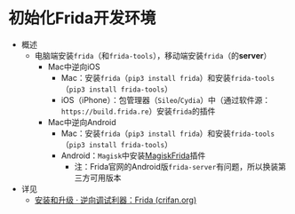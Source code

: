 # 初始化Frida开发环境

* 概述
  * 电脑端安装`frida`（和`frida-tools`），移动端安装`frida`（的**server**）
    * Mac中逆向iOS
      * Mac：安装`frida`（`pip3 install frida`）和安装`frida-tools`（`pip3 install frida-tools`）
      * iOS（iPhone）：包管理器（`Sileo`/`Cydia`）中（通过软件源：`https://build.frida.re`）安装`frida`的插件
    * Mac中逆向Android
      * Mac：安装`frida`（`pip3 install frida`）和安装`frida-tools`（`pip3 install frida-tools`）
      * Android：`Magisk`中安装[MagiskFrida](https://github.com/ViRb3/magisk-frida)插件
        * 注：Frida官网的Android版`frida-server`有问题，所以换装第三方可用版本
* 详见
  * [安装和升级 · 逆向调试利器：Frida (crifan.org)](https://book.crifan.org/books/reverse_debug_frida/website/install_upgrade/)
